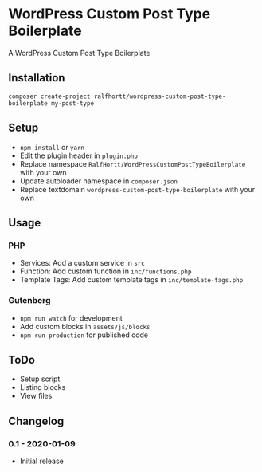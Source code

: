 # WordPress Custom Post Type Boilerplate

A WordPress Custom Post Type Boilerplate

## Installation

`composer create-project ralfhortt/wordpress-custom-post-type-boilerplate my-post-type`

## Setup

- `npm install` or `yarn`
- Edit the plugin header in `plugin.php`
- Replace namespace `RalfHortt/WordPressCustomPostTypeBoilerplate` with your own
- Update autoloader namespace in `composer.json`
- Replace textdomain `wordpress-custom-post-type-boilerplate` with your own

## Usage

### PHP

- Services: Add a custom service in `src`
- Function: Add custom function in `inc/functions.php`
- Template Tags: Add custom template tags in `inc/template-tags.php`

### Gutenberg

- `npm run watch` for development
- Add custom blocks in `assets/js/blocks`
- `npm run production` for published code

## ToDo

- Setup script
- Listing blocks
- View files

## Changelog

### 0.1 - 2020-01-09

- Initial release
